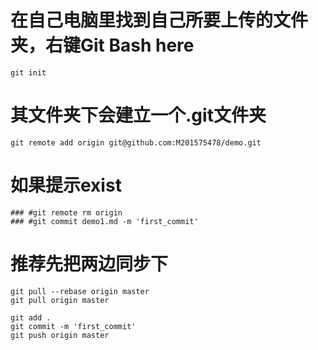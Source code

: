 # 在自己电脑里找到自己所要上传的文件夹，右键Git Bash here

```
git init
```

# 其文件夹下会建立一个.git文件夹

```
git remote add origin git@github.com:M201575478/demo.git
```

# 如果提示exist 
```
### #git remote rm origin
### #git commit demo1.md -m 'first_commit' 
```

# 推荐先把两边同步下
```
git pull --rebase origin master
git pull origin master
```

```
git add .
git commit -m 'first_commit'  
git push origin master
```